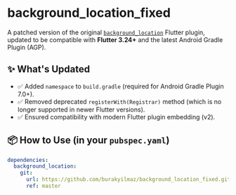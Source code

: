 # background_location_fixed

A patched version of the original [`background_location`](https://github.com/almoullim/background_location) Flutter plugin, updated to be compatible with **Flutter 3.24+** and the latest Android Gradle Plugin (AGP).

## ✨ What's Updated

- ✅ Added `namespace` to `build.gradle` (required for Android Gradle Plugin 7.0+).
- ✅ Removed deprecated `registerWith(Registrar)` method (which is no longer supported in newer Flutter versions).
- ✅ Ensured compatibility with modern Flutter plugin embedding (v2).

## 📦 How to Use (in your `pubspec.yaml`)

```yaml
dependencies:
  background_location:
    git:
      url: https://github.com/burakyilmaz/background_location_fixed.git
      ref: master
